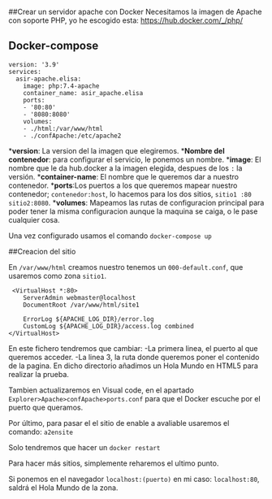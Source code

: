 ##Crear un servidor apache con Docker
Necesitamos la imagen de Apache con soporte PHP, yo he escogido esta: https://hub.docker.com/_/php/

## Docker-compose

```
version: '3.9'
services:
  asir-apache.elisa:
    image: php:7.4-apache
    container_name: asir_apache.elisa
    ports:
    - '80:80'
    - '8080:8080'
    volumes:
    - ./html:/var/www/html
    - ./confApache:/etc/apache2
```

***version**: La version del la imagen que elegiremos.
	***Nombre del contenedor**: para configurar el servicio, le ponemos un nombre.
	***image**: El nombre que le da hub.docker a la imagen elegida, despues de los `:` la versión.
	***container-name**: El nombre que le queremos dar a nuestro contenedor.
	***ports**:Los puertos a los que queremos mapear nuestro contenedor; `contenedor:host`, lo hacemos para los dos sitios, `sitio1 :80 sitio2:8080`.
	***volumes**: Mapeamos las rutas de configuracion principal para poder tener la misma configuracion aunque la maquina se caiga, o le pase cualquier cosa.

Una vez configurado usamos el comando `docker-compose up`

##Creacion del sitio

En `/var/www/html` creamos nuestro tenemos un `000-default.conf`, que usaremos como zona `sitio1`.
 
```
 <VirtualHost *:80>
	ServerAdmin webmaster@localhost
	DocumentRoot /var/www/html/site1

	ErrorLog ${APACHE_LOG_DIR}/error.log
	CustomLog ${APACHE_LOG_DIR}/access.log combined
</VirtualHost>
```

En este fichero tendremos que cambiar:
-La primera linea, el puerto al que queremos acceder. 
-La linea 3, la ruta donde queremos poner el contenido de la pagina. En dicho directorio añadimos un Hola Mundo en HTML5 para realizar la prueba.

Tambien actualizaremos en Visual code, en el apartado `Explorer>Apache>confApache>ports.conf` para que el Docker escuche por el puerto que queramos.

Por último, para pasar el el sitio de enable a avaliable usaremos el comando: `a2ensite`

Solo tendremos que hacer un `docker restart`

Para hacer más sitios, simplemente reharemos el ultimo punto.

Si ponemos en el navegador `localhost:(puerto)` en mi caso: `localhost:80`, saldrá el Hola Mundo de la zona.


